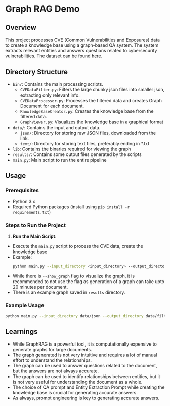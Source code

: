 # Graph RAG Demo

## Overview

This project processes CVE (Common Vulnerabilities and Exposures) data to create a knowledge base using a graph-based QA system. The system extracts relevant entities and answers questions related to cybersecurity vulnerabilities.
The dataset can be found [here](https://nvd.nist.gov/vuln/data-feeds#APIS).

## Directory Structure

- `bin/`: Contains the main processing scripts.
  - `CVEDataFilter.py`: Filters the large chunky json files into smaller json, extracting only relevant info.
  - `CVEDataProcessor.py`: Processes the filtered data and creates Graph Document for each document.
  - `KnowledgeBaseCreator.py`: Creates the knowledge base from the filtered data.
  - `GraphViewer.py`: Visualizes the knowledge base in a graphical format
- `data/`: Contains the input and output data.
  - `json/`: Directory for storing raw JSON files, downloaded from the link.
  - `text/`: Directory for storing text files, preferably ending in *.txt
- `lib`: Contains the binaries required for viewing the graph
- `results/`: Contains some output files generated by the scripts
- `main.py`: Main script to run the entire pipeline

## Usage

### Prerequisites

- Python 3.x
- Required Python packages (install using `pip install -r requirements.txt`)

### Steps to Run the Project

1.  **Run the Main Script**:
   - Execute the `main.py` script to process the CVE data, create the knowledge base
   - Example:
     ```sh
     python main.py --input_directory <input_directory> --output_directory <output_directory>
     ```
   - While there is `--show_graph` flag to visualize the graph, it is recommended to not use the flag as generation of a graph can take upto 20 minutes per document.
   - There is an example graph saved in `results` directory.

### Example Usage

```sh
python main.py --input_directory data/json --output_directory data/filtered_jsons
```

## Learnings

- While GraphRAG is a powerful tool, it is computationally expensive to generate graphs for large documents.
- The graph generated is not very intuitive and requires a lot of manual effort to understand the relationships.
- The graph can be used to answer questions related to the document, but the answers are not always accurate.
- The graph can be used to identify relationships between entities, but it is not very useful for understanding the document as a whole.
- The choice of QA prompt and Entity Extraction Prompt while creating the knowledge base is crucial for generating accurate answers.
- As always, prompt engineering is key to generating accurate answers.
